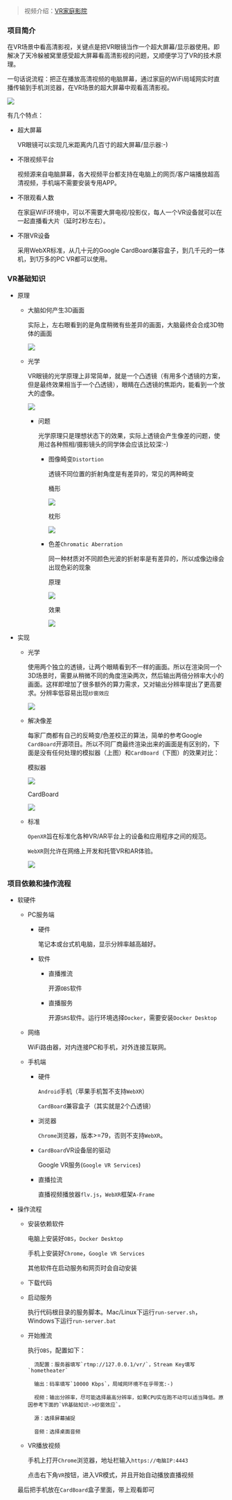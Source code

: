 >
> 视频介绍：[VR家庭影院](https://www.bilibili.com/video/BV1FL41197u1)
>

### 项目简介

在VR场景中看高清影视，关键点是把VR眼镜当作一个超大屏幕/显示器使用。即解决了天冷躲被窝里感受超大屏幕看高清影视的问题，又顺便学习了VR的技术原理。

一句话说流程：把正在播放高清视频的电脑屏幕，通过家庭的WiFi局域网实时直播传输到手机浏览器，在VR场景的超大屏幕中观看高清影视。

![](imgs/HomeTheaterVR.png)

有几个特点：

- 超大屏幕

	VR眼镜可以实现几米距离内几百寸的超大屏幕/显示器:-)

- 不限视频平台

	视频源来自电脑屏幕，各大视频平台都支持在电脑上的网页/客户端播放超高清视频，手机端不需要安装专用APP。

- 不限观看人数

	在家庭WiFi环境中，可以不需要大屏电视/投影仪，每人一个VR设备就可以在一起直播看大片（延时2秒左右）。

- 不限VR设备

	采用WebXR标准，从几十元的Google CardBoard兼容盒子，到几千元的一体机，到1万多的PC VR都可以使用。

### VR基础知识

- 原理

	- 大脑如何产生3D画面

		实际上，左右眼看到的是角度稍微有些差异的画面，大脑最终会合成3D物体的画面

		![](imgs/3D.jpg)

	- 光学

		VR眼镜的光学原理上非常简单，就是一个凸透镜（有用多个透镜的方案，但是最终效果相当于一个凸透镜），眼睛在凸透镜的焦距内，能看到一个放大的虚像。
	
		![](imgs/VR.jpg)

		- 问题

			光学原理只是理想状态下的效果，实际上透镜会产生像差的问题，使用过各种照相/摄影镜头的同学体会应该比较深:-)

			- 图像畸变`Distortion`
	
				透镜不同位置的折射角度是有差异的，常见的两种畸变

				桶形

				![](imgs/barrel-distortion.png)

				枕形

				![](imgs/pincushion-distortion.png)

			- 色差`Chromatic Aberration`

				同一种材质对不同颜色光波的折射率是有差异的，所以成像边缘会出现色彩的现象

				原理

				![](imgs/chromatic-aberration-1.png)

				效果

				![](imgs/chromatic-aberration-2.jpg)

- 实现

	- 光学

		使用两个独立的透镜，让两个眼睛看到不一样的画面。所以在渲染同一个3D场景时，需要从稍微不同的角度渲染两次，然后输出两倍分辨率大小的画面。这样即增加了很多额外的算力需求，又对输出分辨率提出了更高要求。分辨率低容易出现`纱窗效应`
		
		![](imgs/screen-door-effect.jpg)

	- 解决像差

		每家厂商都有自己的反畸变/色差校正的算法，简单的参考Google `CardBoard`开源项目。所以不同厂商最终渲染出来的画面是有区别的，下面是没有任何处理的模拟器（上图）和`CardBoard`（下图）的效果对比：

		模拟器
		
		![](imgs/webxr-emulator.png)
		
		CardBoard

		![](imgs/google-cardboard.jpg)

	- 标准

		`OpenXR`旨在标准化各种VR/AR平台上的设备和应用程序之间的规范。
		
		`WebXR`则允许在网络上开发和托管VR和AR体验。

		![](imgs/openxr-webxr.png)

### 项目依赖和操作流程

- 软硬件

	- PC服务端

		- 硬件

			笔记本或台式机电脑，显示分辨率越高越好。

		- 软件

			- 直播推流

				开源`OBS`软件
		
			- 直播服务

				开源`SRS`软件。运行环境选择`Docker`，需要安装`Docker Desktop`

	- 网络

		WiFi路由器，对内连接PC和手机，对外连接互联网。

	- 手机端

		- 硬件

			`Android`手机（苹果手机暂不支持`WebXR`）
			
			`CardBoard`兼容盒子（其实就是2个凸透镜）

		- 浏览器

			`Chrome`浏览器，版本>=79，否则不支持`WebXR`。

		- `CardBoard`VR设备层的驱动

			Google VR服务(`Google VR Services`)

		- 直播拉流

			直播视频播放器`flv.js`，`WebXR`框架`A-Frame`

- 操作流程

	- 安装依赖软件

		电脑上安装好`OBS`，`Docker Desktop`

		手机上安装好`Chrome`，`Google VR Services`
		
		其他软件在启动服务和网页时会自动安装

	- 下载代码

	- 启动服务

		执行代码根目录的服务脚本。Mac/Linux下运行`run-server.sh`，Windows下运行`run-server.bat`
		
	- 开始推流

		执行`OBS`，配置如下：

			流配置：服务器填写`rtmp://127.0.0.1/vr/`，Stream Key填写`hometheater`
			
			输出：码率填写`10000 Kbps`，局域网环境不在乎带宽:-)
			
			视频：输出分辨率，尽可能选择最高分辨率，如果CPU实在跑不动可以适当降低。原因参考下面的`VR基础知识->纱窗效应`。
			
			源：选择屏幕捕捉
			
			音频：选择桌面音频

	- VR播放视频

		手机上打开`Chrome`浏览器，地址栏输入`https://电脑IP:4443`
				
		点击右下角`VR`按钮，进入VR模式，并且开始自动播放直播视频
		
	最后把手机放在`CardBoard`盒子里面，带上观看即可
